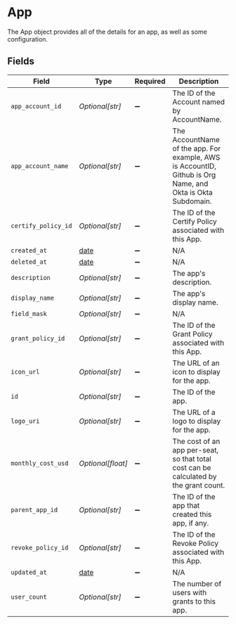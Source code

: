 # App

The App object provides all of the details for an app, as well as some configuration.


## Fields

| Field                                                                                                      | Type                                                                                                       | Required                                                                                                   | Description                                                                                                |
| ---------------------------------------------------------------------------------------------------------- | ---------------------------------------------------------------------------------------------------------- | ---------------------------------------------------------------------------------------------------------- | ---------------------------------------------------------------------------------------------------------- |
| `app_account_id`                                                                                           | *Optional[str]*                                                                                            | :heavy_minus_sign:                                                                                         | The ID of the Account named by AccountName.                                                                |
| `app_account_name`                                                                                         | *Optional[str]*                                                                                            | :heavy_minus_sign:                                                                                         | The AccountName of the app. For example, AWS is AccountID, Github is Org Name, and Okta is Okta Subdomain. |
| `certify_policy_id`                                                                                        | *Optional[str]*                                                                                            | :heavy_minus_sign:                                                                                         | The ID of the Certify Policy associated with this App.                                                     |
| `created_at`                                                                                               | [date](https://docs.python.org/3/library/datetime.html#date-objects)                                       | :heavy_minus_sign:                                                                                         | N/A                                                                                                        |
| `deleted_at`                                                                                               | [date](https://docs.python.org/3/library/datetime.html#date-objects)                                       | :heavy_minus_sign:                                                                                         | N/A                                                                                                        |
| `description`                                                                                              | *Optional[str]*                                                                                            | :heavy_minus_sign:                                                                                         | The app's description.                                                                                     |
| `display_name`                                                                                             | *Optional[str]*                                                                                            | :heavy_minus_sign:                                                                                         | The app's display name.                                                                                    |
| `field_mask`                                                                                               | *Optional[str]*                                                                                            | :heavy_minus_sign:                                                                                         | N/A                                                                                                        |
| `grant_policy_id`                                                                                          | *Optional[str]*                                                                                            | :heavy_minus_sign:                                                                                         | The ID of the Grant Policy associated with this App.                                                       |
| `icon_url`                                                                                                 | *Optional[str]*                                                                                            | :heavy_minus_sign:                                                                                         | The URL of an icon to display for the app.                                                                 |
| `id`                                                                                                       | *Optional[str]*                                                                                            | :heavy_minus_sign:                                                                                         | The ID of the app.                                                                                         |
| `logo_uri`                                                                                                 | *Optional[str]*                                                                                            | :heavy_minus_sign:                                                                                         | The URL of a logo to display for the app.                                                                  |
| `monthly_cost_usd`                                                                                         | *Optional[float]*                                                                                          | :heavy_minus_sign:                                                                                         | The cost of an app per-seat, so that total cost can be calculated by the grant count.                      |
| `parent_app_id`                                                                                            | *Optional[str]*                                                                                            | :heavy_minus_sign:                                                                                         | The ID of the app that created this app, if any.                                                           |
| `revoke_policy_id`                                                                                         | *Optional[str]*                                                                                            | :heavy_minus_sign:                                                                                         | The ID of the Revoke Policy associated with this App.                                                      |
| `updated_at`                                                                                               | [date](https://docs.python.org/3/library/datetime.html#date-objects)                                       | :heavy_minus_sign:                                                                                         | N/A                                                                                                        |
| `user_count`                                                                                               | *Optional[str]*                                                                                            | :heavy_minus_sign:                                                                                         | The number of users with grants to this app.                                                               |